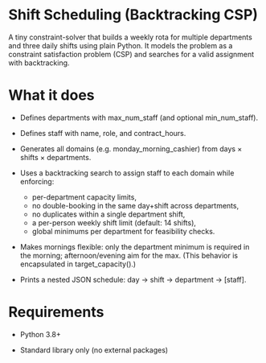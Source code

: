 # Shift Scheduling (Backtracking CSP)

A tiny constraint-solver that builds a weekly rota for multiple departments and three daily shifts using plain Python. It models the problem as a constraint satisfaction problem (CSP) and searches for a valid assignment with backtracking.

# What it does
- Defines departments with max_num_staff (and optional min_num_staff).

- Defines staff with name, role, and contract_hours.

- Generates all domains (e.g. monday_morning_cashier) from days × shifts × departments.

- Uses a backtracking search to assign staff to each domain while enforcing:

    - per-department capacity limits,
    - no double-booking in the same day+shift across departments,
    - no duplicates within a single department shift,
    - a per-person weekly shift limit (default: 14 shifts),
    - global minimums per department for feasibility checks.

- Makes mornings flexible: only the department minimum is required in the morning; afternoon/evening aim for the max.
(This behavior is encapsulated in target_capacity().)

- Prints a nested JSON schedule: day → shift → department → [staff].

# Requirements

- Python 3.8+

- Standard library only (no external packages)